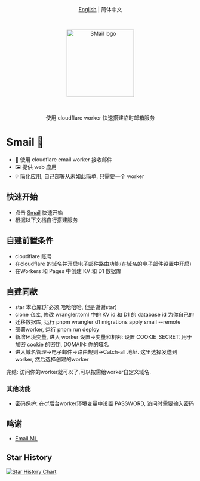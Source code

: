 <p align="center">
  <span>
    <a href="https://github.com/akazwz/smail">English</a> | 
    简体中文
  </span>
<p>
<br />
<p align="center">
  <a href="https://smail.pw" target="_blank" rel="noopener">
    <img width="180" src="https://cdn.bytepacker.com/c34b4517-83aa-428a-978b-fa30b9aaec3b/smail_light.webp" alt="SMail logo">
  </a>
</p>
<br/>
<div align="center">
  <p>使用 cloudflare worker 快速搭建临时邮箱服务<p>
</div>

# Smail 📨
- 📁 使用 cloudflare email worker 接收邮件
- 🖼 提供 web 应用
- 💡 简化应用, 自己部署从未如此简单, 只需要一个 worker

## 快速开始
- 点击 [Smail](https://smail.pw) 快速开始
- 根据以下文档自行搭建服务

## 自建前置条件
- cloudflare 账号
- 在cloudflare 的域名并开启电子邮件路由功能(在域名的电子邮件设置中开启)
- 在Workers 和 Pages 中创建 KV 和 D1 数据库

## 自建同款
- star 本仓库(非必须,哈哈哈哈, 但是谢谢star)
- clone 仓库, 修改 wrangler.toml 中的 KV id 和 D1 的 database id 为你自己的
- 迁移数据库, 运行 pnpm wrangler d1 migrations apply smail --remote
- 部署worker, 运行 pnpm run deploy
- 新增环境变量, 进入 worker 设置->变量和机密: 设置 COOKIE_SECRET: 用于加密 cookie 的密钥, DOMAIN: 你的域名
- 进入域名管理->电子邮件->路由规则->Catch-all 地址. 这里选择发送到 worker, 然后选择创建的worker

完结: 访问你的worker就可以了,可以按需给worker自定义域名. 

### 其他功能
- 密码保护: 在cf后台worker环境变量中设置 PASSWORD, 访问时需要输入密码

## 鸣谢
- [Email.ML](https://email.ml)

## Star History
[![Star History Chart](https://api.star-history.com/svg?repos=akazwz/smail&type=Date)](https://star-history.com/#akazwz/smail&Date)